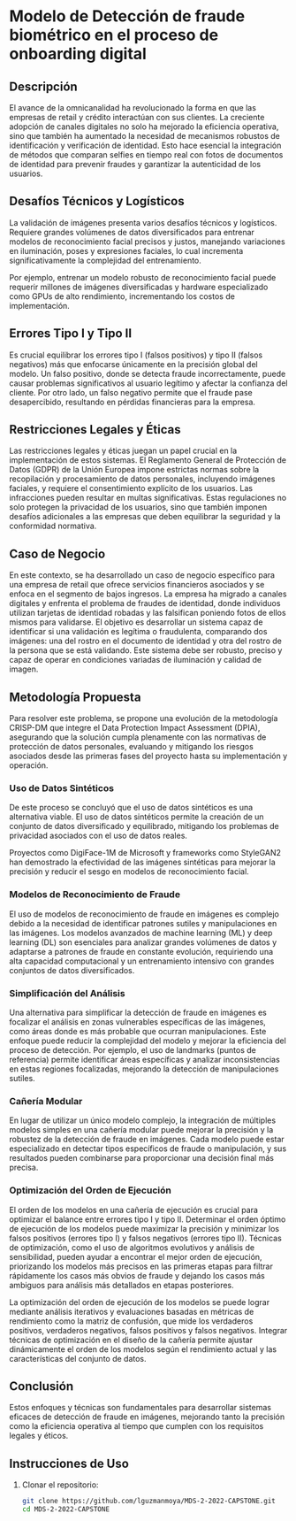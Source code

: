 # Modelo de Detección de fraude biométrico en el proceso de onboarding digital



## Descripción

El avance de la omnicanalidad ha revolucionado la forma en que las empresas de retail y crédito interactúan con sus clientes. La creciente adopción de canales digitales no solo ha mejorado la eficiencia operativa, sino que también ha aumentado la necesidad de mecanismos robustos de identificación y verificación de identidad. Esto hace esencial la integración de métodos que comparan selfies en tiempo real con fotos de documentos de identidad para prevenir fraudes y garantizar la autenticidad de los usuarios.

## Desafíos Técnicos y Logísticos

La validación de imágenes presenta varios desafíos técnicos y logísticos. Requiere grandes volúmenes de datos diversificados para entrenar modelos de reconocimiento facial precisos y justos, manejando variaciones en iluminación, poses y expresiones faciales, lo cual incrementa significativamente la complejidad del entrenamiento.

Por ejemplo, entrenar un modelo robusto de reconocimiento facial puede requerir millones de imágenes diversificadas y hardware especializado como GPUs de alto rendimiento, incrementando los costos de implementación.

## Errores Tipo I y Tipo II

Es crucial equilibrar los errores tipo I (falsos positivos) y tipo II (falsos negativos) más que enfocarse únicamente en la precisión global del modelo. Un falso positivo, donde se detecta fraude incorrectamente, puede causar problemas significativos al usuario legítimo y afectar la confianza del cliente. Por otro lado, un falso negativo permite que el fraude pase desapercibido, resultando en pérdidas financieras para la empresa.

## Restricciones Legales y Éticas

Las restricciones legales y éticas juegan un papel crucial en la implementación de estos sistemas. El Reglamento General de Protección de Datos (GDPR) de la Unión Europea impone estrictas normas sobre la recopilación y procesamiento de datos personales, incluyendo imágenes faciales, y requiere el consentimiento explícito de los usuarios. Las infracciones pueden resultar en multas significativas. Estas regulaciones no solo protegen la privacidad de los usuarios, sino que también imponen desafíos adicionales a las empresas que deben equilibrar la seguridad y la conformidad normativa.

## Caso de Negocio

En este contexto, se ha desarrollado un caso de negocio específico para una empresa de retail que ofrece servicios financieros asociados y se enfoca en el segmento de bajos ingresos. La empresa ha migrado a canales digitales y enfrenta el problema de fraudes de identidad, donde individuos utilizan tarjetas de identidad robadas y las falsifican poniendo fotos de ellos mismos para validarse. El objetivo es desarrollar un sistema capaz de identificar si una validación es legítima o fraudulenta, comparando dos imágenes: una del rostro en el documento de identidad y otra del rostro de la persona que se está validando. Este sistema debe ser robusto, preciso y capaz de operar en condiciones variadas de iluminación y calidad de imagen.

## Metodología Propuesta

Para resolver este problema, se propone una evolución de la metodología CRISP-DM que integre el Data Protection Impact Assessment (DPIA), asegurando que la solución cumpla plenamente con las normativas de protección de datos personales, evaluando y mitigando los riesgos asociados desde las primeras fases del proyecto hasta su implementación y operación.

### Uso de Datos Sintéticos

De este proceso se concluyó que el uso de datos sintéticos es una alternativa viable. El uso de datos sintéticos permite la creación de un conjunto de datos diversificado y equilibrado, mitigando los problemas de privacidad asociados con el uso de datos reales.

Proyectos como DigiFace-1M de Microsoft y frameworks como StyleGAN2 han demostrado la efectividad de las imágenes sintéticas para mejorar la precisión y reducir el sesgo en modelos de reconocimiento facial.

### Modelos de Reconocimiento de Fraude

El uso de modelos de reconocimiento de fraude en imágenes es complejo debido a la necesidad de identificar patrones sutiles y manipulaciones en las imágenes. Los modelos avanzados de machine learning (ML) y deep learning (DL) son esenciales para analizar grandes volúmenes de datos y adaptarse a patrones de fraude en constante evolución, requiriendo una alta capacidad computacional y un entrenamiento intensivo con grandes conjuntos de datos diversificados.

### Simplificación del Análisis

Una alternativa para simplificar la detección de fraude en imágenes es focalizar el análisis en zonas vulnerables específicas de las imágenes, como áreas donde es más probable que ocurran manipulaciones. Este enfoque puede reducir la complejidad del modelo y mejorar la eficiencia del proceso de detección. Por ejemplo, el uso de landmarks (puntos de referencia) permite identificar áreas específicas y analizar inconsistencias en estas regiones focalizadas, mejorando la detección de manipulaciones sutiles.

### Cañería Modular

En lugar de utilizar un único modelo complejo, la integración de múltiples modelos simples en una cañería modular puede mejorar la precisión y la robustez de la detección de fraude en imágenes. Cada modelo puede estar especializado en detectar tipos específicos de fraude o manipulación, y sus resultados pueden combinarse para proporcionar una decisión final más precisa.

### Optimización del Orden de Ejecución

El orden de los modelos en una cañería de ejecución es crucial para optimizar el balance entre errores tipo I y tipo II. Determinar el orden óptimo de ejecución de los modelos puede maximizar la precisión y minimizar los falsos positivos (errores tipo I) y falsos negativos (errores tipo II). Técnicas de optimización, como el uso de algoritmos evolutivos y análisis de sensibilidad, pueden ayudar a encontrar el mejor orden de ejecución, priorizando los modelos más precisos en las primeras etapas para filtrar rápidamente los casos más obvios de fraude y dejando los casos más ambiguos para análisis más detallados en etapas posteriores.

La optimización del orden de ejecución de los modelos se puede lograr mediante análisis iterativos y evaluaciones basadas en métricas de rendimiento como la matriz de confusión, que mide los verdaderos positivos, verdaderos negativos, falsos positivos y falsos negativos. Integrar técnicas de optimización en el diseño de la cañería permite ajustar dinámicamente el orden de los modelos según el rendimiento actual y las características del conjunto de datos.

## Conclusión

Estos enfoques y técnicas son fundamentales para desarrollar sistemas eficaces de detección de fraude en imágenes, mejorando tanto la precisión como la eficiencia operativa al tiempo que cumplen con los requisitos legales y éticos.

## Instrucciones de Uso

1. Clonar el repositorio:
   ```bash
   git clone https://github.com/lguzmanmoya/MDS-2-2022-CAPSTONE.git
   cd MDS-2-2022-CAPSTONE
